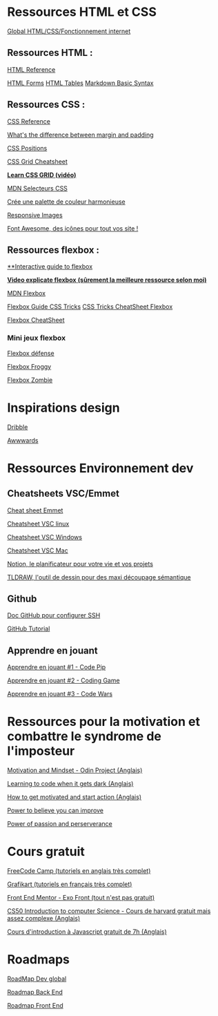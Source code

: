 # **Ressources HTML et CSS**

[Global HTML/CSS/Fonctionnement internet ](https://www.internetingishard.com/)

## **Ressources HTML** :

[HTML Reference](https://htmlreference.io/)

[HTML Forms](https://htmlreference.io/forms/)
[HTML Tables](https://htmlreference.io/tables/)
[Markdown Basic Syntax](https://www.markdownguide.org/basic-syntax/)
[]()
## **Ressources CSS** :

[CSS Reference](https://cssreference.io/)

[What's the difference between margin and padding](https://blog.hubspot.com/website/css-margin-vs-padding#:~:text=In%20CSS%2C%20a%20margin%20is,the%20space%20inside%20an%20element.)

[CSS Positions](https://codepen.io/jeremiebold/pen/qBYXJGo)

[CSS Grid Cheatsheet ](https://grid.malven.co/)


[**Learn CSS GRID (vidéo)**](https://www.youtube.com/watch?v=EiNiSFIPIQE&ab_channel=SlayingTheDragon)

[MDN Selecteurs CSS](https://developer.mozilla.org/fr/docs/Web/CSS/CSS_Selectors#les_combinateurs)
[]()

[Crée une palette de couleur harmonieuse](https://coolors.co/f85a3e-ff7733-e15634-e63b2e-e1e6e1)

[Responsive Images](https://www.alsacreations.com/article/lire/1621-responsive-images-srcset.html)

[Font Awesome, des icônes pour tout vos site !](https://fontawesome.com/)
## **Ressources flexbox** :

[**Interactive guide to flexbox ](https://www.joshwcomeau.com/css/interactive-guide-to-flexbox/)

[**Video explicate flexbox** **(sûrement la meilleure ressource selon moi)**](https://www.youtube.com/watch?v=phWxA89Dy94&ab_channel=SlayingTheDragon)

[MDN Flexbox](https://developer.mozilla.org/fr/docs/Web/CSS/CSS_Flexible_Box_Layout/Basic_Concepts_of_Flexbox)

[Flexbox Guide CSS Tricks](https://css-tricks.com/snippets/css/a-guide-to-flexbox/)
[CSS Tricks CheatSheet Flexbox](https://css-tricks.com/wp-content/uploads/2022/02/css-flexbox-poster.png)

[Flexbox CheatSheet](https://flexbox.malven.co/)

### **Mini jeux flexbox**
[Flexbox défense](http://www.flexboxdefense.com/)

[Flexbox Froggy](https://flexboxfroggy.com/#fr)

[Flexbox Zombie](https://mastery.games/flexboxzombies/)



# **Inspirations design**

[Dribble](https://dribbble.com/)

[Awwwards](https://www.awwwards.com/)



# **Ressources Environnement dev**

## **Cheatsheets VSC/Emmet**
[Cheat sheet Emmet](https://docs.emmet.io/cheat-sheet/)

[Cheatsheet VSC linux](https://code.visualstudio.com/shortcuts/keyboard-shortcuts-linux.pdf)

[Cheatsheet VSC Windows](https://code.visualstudio.com/shortcuts/keyboard-shortcuts-windows.pdf)

[Cheatsheet VSC Mac](https://code.visualstudio.com/shortcuts/keyboard-shortcuts-macos.pdf)

[Notion, le planificateur pour votre vie et vos projets](https://www.notion.so/fr-fr)

[TLDRAW, l'outil de dessin pour des maxi découpage sémantique](https://www.tldraw.com/)

## **Github**

[Doc GitHub pour configurer SSH](https://docs.github.com/fr/authentication/connecting-to-github-with-ssh)

[GitHub Tutorial ](https://www.youtube.com/watch?v=iv8rSLsi1xo&ab_channel=AnsonAlexander)


## **Apprendre en jouant** 
[Apprendre en jouant #1 - Code Pip](https://codepip.com/)

[Apprendre en jouant #2 - Coding Game](https://www.codingame.com/start)

[Apprendre en jouant #3 - Code Wars](https://www.codewars.com/)


# **Ressources pour la motivation et combattre le syndrome de l'imposteur**
[Motivation and Mindset - Odin Project (Anglais)](https://www.theodinproject.com/lessons/foundations-motivation-and-mindset)

[Learning to code when it gets dark (Anglais)](https://www.freecodecamp.org/news/learning-to-code-when-it-gets-dark-e485edfb58fd#.yjh0fehje)

[How to get motivated and start action (Anglais)](https://markmanson.net/how-to-get-motivated)

[Power to believe you can improve](https://www.ted.com/talks/carol_dweck_the_power_of_believing_that_you_can_improve)

[Power of passion and perserverance](https://www.ted.com/talks/angela_lee_duckworth_grit_the_power_of_passion_and_perseverance)

[]()
# **Cours gratuit**


[FreeCode Camp (tutoriels en anglais très complet)](https://www.freecodecamp.org/learn)

[Grafikart (tutoriels en français très complet)](https://grafikart.fr/formations)

[Front End Mentor - Exo Front (tout n'est pas gratuit)](https://www.frontendmentor.io/challenges)

[CS50 Introduction to computer Science - Cours de harvard gratuit mais assez complexe (Anglais)](https://www.edx.org/course/introduction-computer-science-harvardx-cs50x)

[Cours d'introduction à Javascript gratuit de 7h (Anglais)](https://scrimba.com/learn/learnjavascript)

# **Roadmaps**
[RoadMap Dev global](https://www.mindmeister.com/fr/1701207547/d-veloppement-web?fullscreen=1#)

[Roadmap Back End](https://roadmap.sh/backend)

[Roadmap Front End](https://roadmap.sh/frontend)
[]()
[]()
[]()



